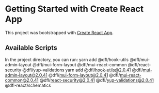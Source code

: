 # Getting Started with Create React App

This project was bootstrapped with [Create React App](https://github.com/facebook/create-react-app).



## Available Scripts

In the project directory, you can run:
yarn add @dfl/hook-utils @dfl/mui-admin-layout @dfl/mui-form-layout @dfl/mui-react-common @dfl/react-security @dfl/yup-validations
yarn add @dfl/hook-utils@2.0.41 @dfl/mui-admin-layout@2.0.41 @dfl/mui-form-layout@2.0.41 @dfl/mui-react-common@2.0.41 @dfl/react-security@2.0.41 @dfl/yup-validations@2.0.41 @dfl-react/schematics


